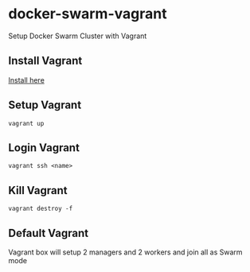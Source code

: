 # docker-swarm-vagrant

Setup Docker Swarm Cluster with Vagrant

## Install Vagrant

[Install here](https://www.vagrantup.com/downloads.html)

## Setup Vagrant

```
vagrant up
```

## Login Vagrant

```
vagrant ssh <name>
```

## Kill Vagrant

```
vagrant destroy -f
```

## Default Vagrant

Vagrant box will setup 2 managers and 2 workers and join all as Swarm mode
